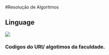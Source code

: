 #Resolução de Algoritmos

<h2>Linguage</h2>
<img src="https://img.shields.io/badge/C-00599C?style=for-the-badge&logo=c&logoColor=white" />

<h3>Codigos do URI/ algotimos da faculdade.</h3>

